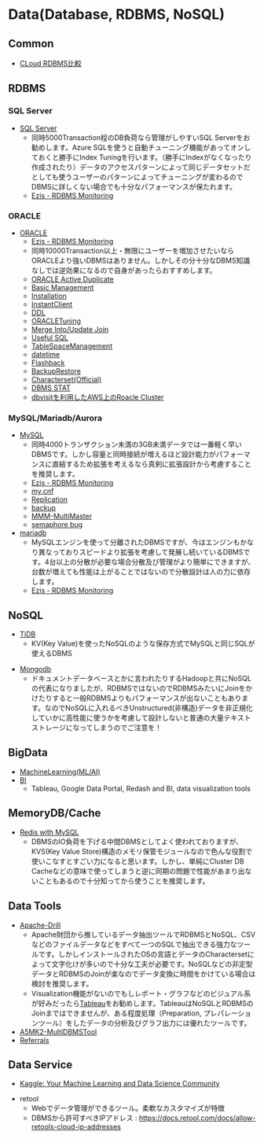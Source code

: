 # Data(Database, RDBMS, NoSQL)

## Common
* [CLoud RDBMS比較](https://cloud-textbook.com/50/)

## RDBMS

### SQL Server

* [SQL Server](./dic/s/SQL-Server/README.md)
  * 同時5000Transaction程のDB負荷なら管理がしやすいSQL Serverをお勧めします。Azure SQLを使うと自動チューニング機能があってオンしておくと勝手にIndex Tuningを行います。（勝手にIndexがなくなったり作成されたり）データのアクセスパターンによって同じデータセットだとしても使うユーザーのパターンによってチューニングが変わるのでDBMSに詳しくない場合でも十分なパフォーマンスが保たれます。
  * [Ezis - RDBMS Monitoring](https://github.com/LowyShin/ezis-jp)

### ORACLE

* [ORACLE](./dic/o/ORACLE/README.md)
  * [Ezis - RDBMS Monitoring](https://github.com/LowyShin/ezis-jp)
  * 同時10000Transaction以上・無限にユーザーを増加させたいならORACLEより強いDBMSはありません。しかしその分十分なDBMS知識なしでは逆効果になるので自身があったらおすすめします。
  * [ORACLE Active Duplicate](./dic/o/ORACLE/ORA-ActiveDuplicate.md)
  * [Basic Management](https://talklowy-jp.blogspot.com/2020/10/oracle-management-knowledge.html)
  * [Installation](./dic/o/ORACLE/ORACLEInstallTips/README.md)
  * [InstantClient](https://talklowy-jp.blogspot.com/2021/10/oracle-linuxcentos-instant-client.html)
  * [DDL](https://talklowy-jp.blogspot.com/2020/10/oracle-ddl-lowy-knowledgebase.html)
  * [ORACLETuning](./dic/o/ORACLE/ORACLETuning.md)
  * [Merge Into/Update Join](./dic/o/ORACLE/MERGE.md)
  * [Useful SQL](https://talklowy-jp.blogspot.com/2020/10/oracle-useful-sql.html)
  * [TableSpaceManagement](./dic/o/ORACLE/tablespace.md)
  * [datetime](./dic/o/ORACLE/ORAdatetime.md)
  * [Flashback](./dic/o/ORACLE/ORAFlashback.md)
  * [BackupRestore](https://talklowy-jp.blogspot.com/2021/02/oracle-backup-and-restore-lowy.html)
  * [Characterset(Official)](https://www.oracle.com/technetwork/jp/content/charcterset-250314-ja.pdf)
  * [DBMS STAT](./dic/o/ORACLE/ORADBMSSTAT.md)
  * [dbvisitを利用したAWS上のRoacle Cluster](https://cosol.jp/techdb/2020/08/oracle-se2-multi-az-deploy-on-aws-ec2-using-dbvisit-standby/)

### MySQL/Mariadb/Aurora

* [MySQL](./dic/m/MySQL)
  * 同時4000トランザクション未満の3GB未満データでは一番軽く早いDBMSです。しかし容量と同時接続が増えるほど設計能力がパフォーマンスに直結するため拡張を考えるなら真剣に拡張設計から考慮することを推奨します。
  * [Ezis - RDBMS Monitoring](https://github.com/LowyShin/ezis-jp)
  * [my.cnf](https://github.com/LowyShin/KnowledgeBase/wiki/my.cnf)
  * [Replication](https://talklowykr.blogspot.com/2021/03/mysql-replication.html)
  * [backup](./dic//MySQL)
  * [MMM-MultiMaster](https://talklowy-jp.blogspot.com/2014/08/mysql-mmm-multi-master-ha.html)
  * [semaphore bug](./dic/m/MySQL/semaphorebug.md)
* [mariadb](./dic//mariadb)
  * MySQLエンジンを使って分離されたDBMSですが、今はエンジンもかなり異なっておりスピードより拡張を考慮して発展し続いているDBMSです。4台以上の分散が必要な場合分散及び管理がより簡単にできますが、台数が増えても性能は上がることではないので分散設計は人の力に依存します。
  * [Ezis - RDBMS Monitoring](https://github.com/LowyShin/ezis-jp)

## NoSQL

- [TiDB](./dic/t/tidb/README.md)
  - KV(Key Value)を使ったNoSQLのような保存方式でMySQLと同じSQLが使えるDBMS
* [Mongodb](./dic/m/mongodb)
  * ドキュメントデータベースとかに言われたりするHadoopと共にNoSQLの代表になりましたが、RDBMSではないのでRDBMSみたいにJoinをかけたりすると一般RDBMSよりもパフォーマンスが出ないこともあります。なのでNoSQLに入れるべきUnstructured(非構造)データを非正規化していかに高性能に使うかを考慮して設計しないと普通の大量テキストストレージになってしまうのでご注意を！

## BigData

* [MachineLearning(ML/AI)](./dic/m/MachineLearning/README.md)
* [BI](https://github.com/LowyShin/KnowledgeBase/wiki/BI)
  * Tableau, Google Data Portal, Redash and BI, data visualization tools

## MemoryDB/Cache

* [Redis with MySQL](./dic/Redis/README.md)
  * DBMSのIO負荷を下げる中間DBMSとしてよく使われておりますが、KVS(Key Value Store)構造のメモリ保管モジュールなので色んな役割で使いこなすとすごい力になると思います。しかし、単純にCluster DB Cacheなどの意味で使ってしまうと逆に同期の問題で性能があまり出ないこともあるので十分知ってから使うことを推奨します。

## Data Tools

* [Apache-Drill](https://github.com/LowyShin/KnowledgeBase/wiki/Apache-Drill)
  * Apache財団から推しているデータ抽出ツールでRDBMSとNoSQL、CSVなどのファイルデータなどをすべて一つのSQLで抽出できる強力なツールです。しかしインストールされたOSの言語とデータのCharactersetによって文字化けが多いので十分な工夫が必要です。NoSQLなどの非定型データとRDBMSのJoinが楽なのでデータ変換に時間をかけている場合は検討を推奨します。
  * Visualization機能がないのでもしレポート・グラフなどのビジュアル系が好みだったら[Tableau](./dic//tableau)をお勧めします。TableauはNoSQLとRDBMSのJoinまではできませんが、ある程度処理（Preparation, プレパレーションツール）をしたデータの分析及びグラフ出力には優れたツールです。
* [A5MK2-MultiDBMSTool](https://github.com/LowyShin/KnowledgeBase/wiki/A5MK2)
* [Referrals](https://github.com/LowyShin/KnowledgeBase/wiki/Referrals)

## Data Service

* [Kaggle: Your Machine Learning and Data Science Community](https://www.kaggle.com/)
- retool
  - Webでデータ管理ができるツール。柔軟なカスタマイズが特徴
  - DBMSから許可すべきIPアドレス : https://docs.retool.com/docs/allow-retools-cloud-ip-addresses
